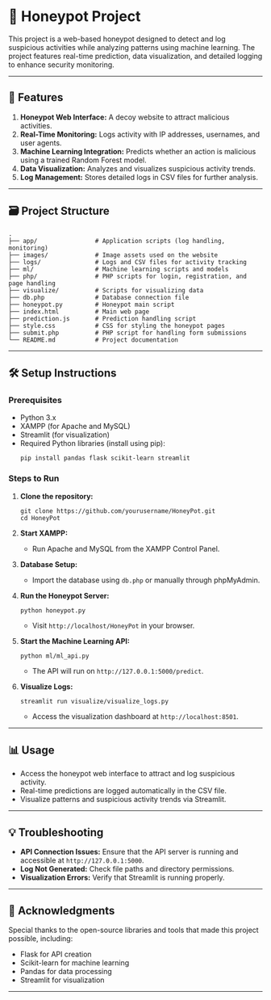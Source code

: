 # 🐝 Honeypot Project

This project is a web-based honeypot designed to detect and log suspicious activities while analyzing patterns using machine learning. The project features real-time prediction, data visualization, and detailed logging to enhance security monitoring.  

---

## 🚀 Features  
1. **Honeypot Web Interface:** A decoy website to attract malicious activities.  
2. **Real-Time Monitoring:** Logs activity with IP addresses, usernames, and user agents.  
3. **Machine Learning Integration:** Predicts whether an action is malicious using a trained Random Forest model.  
4. **Data Visualization:** Analyzes and visualizes suspicious activity trends.  
5. **Log Management:** Stores detailed logs in CSV files for further analysis.  

---

## 🗃️ Project Structure  

```
.
├── app/                # Application scripts (log handling, monitoring)
├── images/             # Image assets used on the website
├── logs/               # Logs and CSV files for activity tracking
├── ml/                 # Machine learning scripts and models
├── php/                # PHP scripts for login, registration, and page handling
├── visualize/          # Scripts for visualizing data
├── db.php              # Database connection file
├── honeypot.py         # Honeypot main script
├── index.html          # Main web page
├── prediction.js       # Prediction handling script
├── style.css           # CSS for styling the honeypot pages
├── submit.php          # PHP script for handling form submissions
└── README.md           # Project documentation
```

---

## 🛠️ Setup Instructions  

### Prerequisites  
- Python 3.x  
- XAMPP (for Apache and MySQL)  
- Streamlit (for visualization)  
- Required Python libraries (install using pip):  
  ```
  pip install pandas flask scikit-learn streamlit
  ```

### Steps to Run  

1. **Clone the repository:**  
   ```
   git clone https://github.com/yourusername/HoneyPot.git
   cd HoneyPot
   ```

2. **Start XAMPP:**  
   - Run Apache and MySQL from the XAMPP Control Panel.  

3. **Database Setup:**  
   - Import the database using `db.php` or manually through phpMyAdmin.  

4. **Run the Honeypot Server:**  
   ```
   python honeypot.py
   ```
   - Visit `http://localhost/HoneyPot` in your browser.  

5. **Start the Machine Learning API:**  
   ```
   python ml/ml_api.py
   ```
   - The API will run on `http://127.0.0.1:5000/predict`.  

6. **Visualize Logs:**  
   ```
   streamlit run visualize/visualize_logs.py
   ```
   - Access the visualization dashboard at `http://localhost:8501`.  

---

## 📊 Usage  

- Access the honeypot web interface to attract and log suspicious activity.  
- Real-time predictions are logged automatically in the CSV file.  
- Visualize patterns and suspicious activity trends via Streamlit.  

---

## 💡 Troubleshooting  

- **API Connection Issues:** Ensure that the API server is running and accessible at `http://127.0.0.1:5000`.  
- **Log Not Generated:** Check file paths and directory permissions.  
- **Visualization Errors:** Verify that Streamlit is running properly.  

---

## 📝 Acknowledgments  

Special thanks to the open-source libraries and tools that made this project possible, including:  
- Flask for API creation  
- Scikit-learn for machine learning  
- Pandas for data processing  
- Streamlit for visualization  

---
